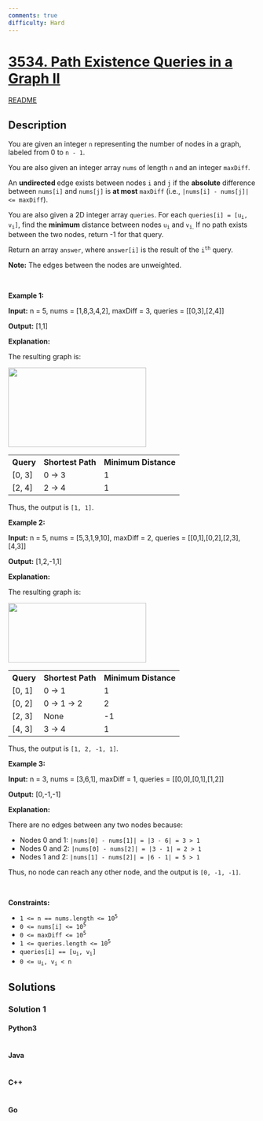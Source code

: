 ```yaml
---
comments: true
difficulty: Hard
---
```


<!-- problem:start -->

# [3534. Path Existence Queries in a Graph II](https://leetcode.com/problems/path-existence-queries-in-a-graph-ii)

[README](/solution/3500-3599/3534.Path%20Existence%20Queries%20in%20a%20Graph%20II/README.md)

## Description

<!-- description:start -->

<p>You are given an integer <code>n</code> representing the number of nodes in a graph, labeled from 0 to <code>n - 1</code>.</p>

<p>You are also given an integer array <code>nums</code> of length <code>n</code> and an integer <code>maxDiff</code>.</p>

<p>An <strong>undirected </strong>edge exists between nodes <code>i</code> and <code>j</code> if the <strong>absolute</strong> difference between <code>nums[i]</code> and <code>nums[j]</code> is <strong>at most</strong> <code>maxDiff</code> (i.e., <code>|nums[i] - nums[j]| &lt;= maxDiff</code>).</p>

<p>You are also given a 2D integer array <code>queries</code>. For each <code>queries[i] = [u<sub>i</sub>, v<sub>i</sub>]</code>, find the <strong>minimum</strong> distance between nodes <code>u<sub>i</sub></code> and <code>v<sub>i</sub></code><sub>.</sub> If no path exists between the two nodes, return -1 for that query.</p>

<p>Return an array <code>answer</code>, where <code>answer[i]</code> is the result of the <code>i<sup>th</sup></code> query.</p>

<p><strong>Note:</strong> The edges between the nodes are unweighted.</p>

<p>&nbsp;</p>
<p><strong class="example">Example 1:</strong></p>

<div class="example-block">
<p><strong>Input:</strong> <span class="example-io">n = 5, nums = [1,8,3,4,2], maxDiff = 3, queries = [[0,3],[2,4]]</span></p>

<p><strong>Output:</strong> <span class="example-io">[1,1]</span></p>

<p><strong>Explanation:</strong></p>

<p>The resulting graph is:</p>

<p><img alt="" src="https://fastly.jsdelivr.net/gh/doocs/leetcode@main/solution/3500-3599/3534.Path%20Existence%20Queries%20in%20a%20Graph%20II/images/4149example1drawio.png" style="width: 281px; height: 161px;" /></p>

<table>
	<tbody>
		<tr>
			<th>Query</th>
			<th>Shortest Path</th>
			<th>Minimum Distance</th>
		</tr>
		<tr>
			<td>[0, 3]</td>
			<td>0 &rarr; 3</td>
			<td>1</td>
		</tr>
		<tr>
			<td>[2, 4]</td>
			<td>2 &rarr; 4</td>
			<td>1</td>
		</tr>
	</tbody>
</table>

<p>Thus, the output is <code>[1, 1]</code>.</p>
</div>

<p><strong class="example">Example 2:</strong></p>

<div class="example-block">
<p><strong>Input:</strong> <span class="example-io">n = 5, nums = [5,3,1,9,10], maxDiff = 2, queries = [[0,1],[0,2],[2,3],[4,3]]</span></p>

<p><strong>Output:</strong> <span class="example-io">[1,2,-1,1]</span></p>

<p><strong>Explanation:</strong></p>

<p>The resulting graph is:</p>

<p><img alt="" src="https://fastly.jsdelivr.net/gh/doocs/leetcode@main/solution/3500-3599/3534.Path%20Existence%20Queries%20in%20a%20Graph%20II/images/4149example2drawio.png" style="width: 281px; height: 121px;" /></p>
</div>

<table>
	<tbody>
		<tr>
			<th>Query</th>
			<th>Shortest Path</th>
			<th>Minimum Distance</th>
		</tr>
		<tr>
			<td>[0, 1]</td>
			<td>0 &rarr; 1</td>
			<td>1</td>
		</tr>
		<tr>
			<td>[0, 2]</td>
			<td>0 &rarr; 1 &rarr; 2</td>
			<td>2</td>
		</tr>
		<tr>
			<td>[2, 3]</td>
			<td>None</td>
			<td>-1</td>
		</tr>
		<tr>
			<td>[4, 3]</td>
			<td>3 &rarr; 4</td>
			<td>1</td>
		</tr>
	</tbody>
</table>

<p>Thus, the output is <code>[1, 2, -1, 1]</code>.</p>

<p><strong class="example">Example 3:</strong></p>

<div class="example-block">
<p><strong>Input:</strong> <span class="example-io">n = 3, nums = [3,6,1], maxDiff = 1, queries = [[0,0],[0,1],[1,2]]</span></p>

<p><strong>Output:</strong> <span class="example-io">[0,-1,-1]</span></p>

<p><strong>Explanation:</strong></p>

<p>There are no edges between any two nodes because:</p>

<ul>
	<li>Nodes 0 and 1: <code>|nums[0] - nums[1]| = |3 - 6| = 3 &gt; 1</code></li>
	<li>Nodes 0 and 2: <code>|nums[0] - nums[2]| = |3 - 1| = 2 &gt; 1</code></li>
	<li>Nodes 1 and 2: <code>|nums[1] - nums[2]| = |6 - 1| = 5 &gt; 1</code></li>
</ul>

<p>Thus, no node can reach any other node, and the output is <code>[0, -1, -1]</code>.</p>
</div>

<p>&nbsp;</p>
<p><strong>Constraints:</strong></p>

<ul>
	<li><code>1 &lt;= n == nums.length &lt;= 10<sup>5</sup></code></li>
	<li><code>0 &lt;= nums[i] &lt;= 10<sup>5</sup></code></li>
	<li><code>0 &lt;= maxDiff &lt;= 10<sup>5</sup></code></li>
	<li><code>1 &lt;= queries.length &lt;= 10<sup>5</sup></code></li>
	<li><code>queries[i] == [u<sub>i</sub>, v<sub>i</sub>]</code></li>
	<li><code>0 &lt;= u<sub>i</sub>, v<sub>i</sub> &lt; n</code></li>
</ul>

<!-- description:end -->

## Solutions

<!-- solution:start -->

### Solution 1

<!-- tabs:start -->

#### Python3

```python

```

#### Java

```java

```

#### C++

```cpp

```

#### Go

```go

```

<!-- tabs:end -->

<!-- solution:end -->

<!-- problem:end -->
